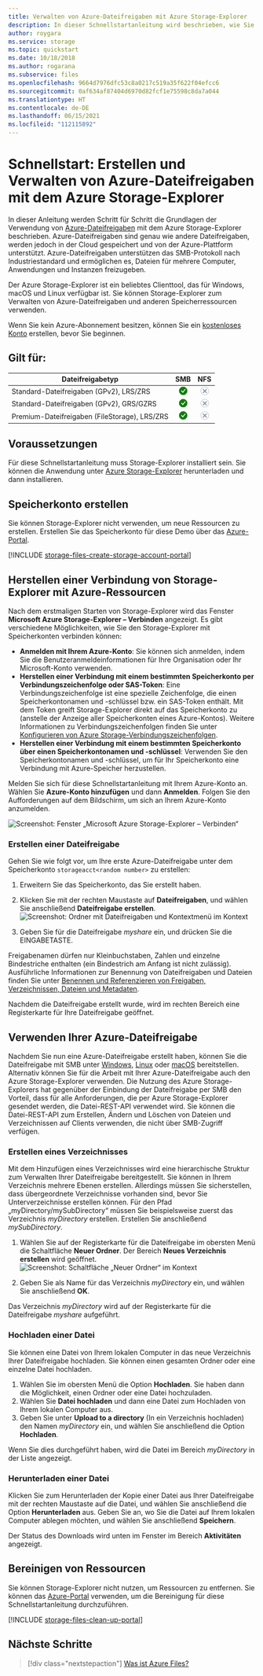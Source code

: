 ```yaml
---
title: Verwalten von Azure-Dateifreigaben mit Azure Storage-Explorer
description: In dieser Schnellstartanleitung wird beschrieben, wie Sie Azure Files mithilfe des Azure Storage-Explorers verwalten.
author: roygara
ms.service: storage
ms.topic: quickstart
ms.date: 10/18/2018
ms.author: rogarana
ms.subservice: files
ms.openlocfilehash: 9664d7976dfc53c8a0217c519a35f622f04efcc6
ms.sourcegitcommit: 0af634af87404d6970d82fcf1e75598c8da7a044
ms.translationtype: HT
ms.contentlocale: de-DE
ms.lasthandoff: 06/15/2021
ms.locfileid: "112115892"
---
```

# <a name="quickstart-create-and-manage-azure-file-shares-with-azure-storage-explorer"></a>Schnellstart: Erstellen und Verwalten von Azure-Dateifreigaben mit dem Azure Storage-Explorer
In dieser Anleitung werden Schritt für Schritt die Grundlagen der Verwendung von [Azure-Dateifreigaben](storage-files-introduction.md) mit dem Azure Storage-Explorer beschrieben. Azure-Dateifreigaben sind genau wie andere Dateifreigaben, werden jedoch in der Cloud gespeichert und von der Azure-Plattform unterstützt. Azure-Dateifreigaben unterstützen das SMB-Protokoll nach Industriestandard und ermöglichen es, Dateien für mehrere Computer, Anwendungen und Instanzen freizugeben. 

Der Azure Storage-Explorer ist ein beliebtes Clienttool, das für Windows, macOS und Linux verfügbar ist. Sie können Storage-Explorer zum Verwalten von Azure-Dateifreigaben und anderen Speicherressourcen verwenden.

Wenn Sie kein Azure-Abonnement besitzen, können Sie ein [kostenloses Konto](https://azure.microsoft.com/free/?WT.mc_id=A261C142F) erstellen, bevor Sie beginnen.

## <a name="applies-to"></a>Gilt für:
| Dateifreigabetyp | SMB | NFS |
|-|:-:|:-:|
| Standard-Dateifreigaben (GPv2), LRS/ZRS | ![Ja](../media/icons/yes-icon.png) | ![Nein](../media/icons/no-icon.png) |
| Standard-Dateifreigaben (GPv2), GRS/GZRS | ![Ja](../media/icons/yes-icon.png) | ![Nein](../media/icons/no-icon.png) |
| Premium-Dateifreigaben (FileStorage), LRS/ZRS | ![Ja](../media/icons/yes-icon.png) | ![Nein](../media/icons/no-icon.png) |

## <a name="prerequisites"></a>Voraussetzungen
Für diese Schnellstartanleitung muss Storage-Explorer installiert sein. Sie können die Anwendung unter [Azure Storage-Explorer](https://azure.microsoft.com/features/storage-explorer/) herunterladen und dann installieren.

## <a name="create-a-storage-account"></a>Speicherkonto erstellen
Sie können Storage-Explorer nicht verwenden, um neue Ressourcen zu erstellen. Erstellen Sie das Speicherkonto für diese Demo über das [Azure-Portal](https://portal.azure.com/). 

[!INCLUDE [storage-files-create-storage-account-portal](../../../includes/storage-files-create-storage-account-portal.md)]

## <a name="connect-storage-explorer-to-azure-resources"></a>Herstellen einer Verbindung von Storage-Explorer mit Azure-Ressourcen
Nach dem erstmaligen Starten von Storage-Explorer wird das Fenster **Microsoft Azure Storage-Explorer – Verbinden** angezeigt. Es gibt verschiedene Möglichkeiten, wie Sie den Storage-Explorer mit Speicherkonten verbinden können: 

- **Anmelden mit Ihrem Azure-Konto**: Sie können sich anmelden, indem Sie die Benutzeranmeldeinformationen für Ihre Organisation oder Ihr Microsoft-Konto verwenden. 
- **Herstellen einer Verbindung mit einem bestimmten Speicherkonto per Verbindungszeichenfolge oder SAS-Token**: Eine Verbindungszeichenfolge ist eine spezielle Zeichenfolge, die einen Speicherkontonamen und -schlüssel bzw. ein SAS-Token enthält. Mit dem Token greift Storage-Explorer direkt auf das Speicherkonto zu (anstelle der Anzeige aller Speicherkonten eines Azure-Kontos). Weitere Informationen zu Verbindungszeichenfolgen finden Sie unter [Konfigurieren von Azure Storage-Verbindungszeichenfolgen](../common/storage-configure-connection-string.md?toc=%2fazure%2fstorage%2ffiles%2ftoc.json).
- **Herstellen einer Verbindung mit einem bestimmten Speicherkonto über einen Speicherkontonamen und -schlüssel**: Verwenden Sie den Speicherkontonamen und -schlüssel, um für Ihr Speicherkonto eine Verbindung mit Azure-Speicher herzustellen.

Melden Sie sich für diese Schnellstartanleitung mit Ihrem Azure-Konto an. Wählen Sie **Azure-Konto hinzufügen** und dann **Anmelden**. Folgen Sie den Aufforderungen auf dem Bildschirm, um sich an Ihrem Azure-Konto anzumelden.

![Screenshot: Fenster „Microsoft Azure Storage-Explorer – Verbinden“](./media/storage-how-to-use-files-storage-explorer/connect-to-azure-storage-1.png)

### <a name="create-a-file-share"></a>Erstellen einer Dateifreigabe
Gehen Sie wie folgt vor, um Ihre erste Azure-Dateifreigabe unter dem Speicherkonto `storageacct<random number>` zu erstellen:

1. Erweitern Sie das Speicherkonto, das Sie erstellt haben.
2. Klicken Sie mit der rechten Maustaste auf **Dateifreigaben**, und wählen Sie anschließend **Dateifreigabe erstellen**.  
    ![Screenshot: Ordner mit Dateifreigaben und Kontextmenü im Kontext](media/storage-how-to-use-files-storage-explorer/create-file-share-1.png)

3. Geben Sie für die Dateifreigabe *myshare* ein, und drücken Sie die EINGABETASTE.

Freigabenamen dürfen nur Kleinbuchstaben, Zahlen und einzelne Bindestriche enthalten (ein Bindestrich am Anfang ist nicht zulässig). Ausführliche Informationen zur Benennung von Dateifreigaben und Dateien finden Sie unter [Benennen und Referenzieren von Freigaben, Verzeichnissen, Dateien und Metadaten](/rest/api/storageservices/Naming-and-Referencing-Shares--Directories--Files--and-Metadata).

Nachdem die Dateifreigabe erstellt wurde, wird im rechten Bereich eine Registerkarte für Ihre Dateifreigabe geöffnet. 

## <a name="use-your-azure-file-share"></a>Verwenden Ihrer Azure-Dateifreigabe
Nachdem Sie nun eine Azure-Dateifreigabe erstellt haben, können Sie die Dateifreigabe mit SMB unter [Windows](storage-how-to-use-files-windows.md), [Linux](storage-how-to-use-files-linux.md) oder [macOS](storage-how-to-use-files-mac.md) bereitstellen. Alternativ können Sie für die Arbeit mit Ihrer Azure-Dateifreigabe auch den Azure Storage-Explorer verwenden. Die Nutzung des Azure Storage-Explorers hat gegenüber der Einbindung der Dateifreigabe per SMB den Vorteil, dass für alle Anforderungen, die per Azure Storage-Explorer gesendet werden, die Datei-REST-API verwendet wird. Sie können die Datei-REST-API zum Erstellen, Ändern und Löschen von Dateien und Verzeichnissen auf Clients verwenden, die nicht über SMB-Zugriff verfügen.

### <a name="create-a-directory"></a>Erstellen eines Verzeichnisses
Mit dem Hinzufügen eines Verzeichnisses wird eine hierarchische Struktur zum Verwalten Ihrer Dateifreigabe bereitgestellt. Sie können in Ihrem Verzeichnis mehrere Ebenen erstellen. Allerdings müssen Sie sicherstellen, dass übergeordnete Verzeichnisse vorhanden sind, bevor Sie Unterverzeichnisse erstellen können. Für den Pfad „myDirectory/mySubDirectory“ müssen Sie beispielsweise zuerst das Verzeichnis *myDirectory* erstellen. Erstellen Sie anschließend *mySubDirectory*. 

1. Wählen Sie auf der Registerkarte für die Dateifreigabe im obersten Menü die Schaltfläche **Neuer Ordner**. Der Bereich **Neues Verzeichnis erstellen** wird geöffnet.
    ![Screenshot: Schaltfläche „Neuer Ordner“ im Kontext](media/storage-how-to-use-files-storage-explorer/create-directory-1.png)

2. Geben Sie als Name für das Verzeichnis *myDirectory* ein, und wählen Sie anschließend **OK**. 

Das Verzeichnis *myDirectory* wird auf der Registerkarte für die Dateifreigabe *myshare* aufgeführt.

### <a name="upload-a-file"></a>Hochladen einer Datei 
Sie können eine Datei von Ihrem lokalen Computer in das neue Verzeichnis Ihrer Dateifreigabe hochladen. Sie können einen gesamten Ordner oder eine einzelne Datei hochladen.

1. Wählen Sie im obersten Menü die Option **Hochladen**. Sie haben dann die Möglichkeit, einen Ordner oder eine Datei hochzuladen.
2. Wählen Sie **Datei hochladen** und dann eine Datei zum Hochladen von Ihrem lokalen Computer aus.
3. Geben Sie unter **Upload to a directory** (In ein Verzeichnis hochladen) den Namen *myDirectory* ein, und wählen Sie anschließend die Option **Hochladen**. 

Wenn Sie dies durchgeführt haben, wird die Datei im Bereich *myDirectory* in der Liste angezeigt.

### <a name="download-a-file"></a>Herunterladen einer Datei
Klicken Sie zum Herunterladen der Kopie einer Datei aus Ihrer Dateifreigabe mit der rechten Maustaste auf die Datei, und wählen Sie anschließend die Option **Herunterladen** aus. Geben Sie an, wo Sie die Datei auf Ihrem lokalen Computer ablegen möchten, und wählen Sie anschließend **Speichern**.

Der Status des Downloads wird unten im Fenster im Bereich **Aktivitäten** angezeigt.

## <a name="clean-up-resources"></a>Bereinigen von Ressourcen
Sie können Storage-Explorer nicht nutzen, um Ressourcen zu entfernen. Sie können das [Azure-Portal](https://portal.azure.com/) verwenden, um die Bereinigung für diese Schnellstartanleitung durchzuführen. 

[!INCLUDE [storage-files-clean-up-portal](../../../includes/storage-files-clean-up-portal.md)]

## <a name="next-steps"></a>Nächste Schritte

> [!div class="nextstepaction"]
> [Was ist Azure Files?](storage-files-introduction.md)